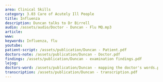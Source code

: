 ```yaml
---
area: Clinical Skills
category: 3.03 Care of Acutely Ill People
title: Influenza
description: Duncan talks to Dr Birrell
audio: /assets/audio/Doctor - Duncan - Flu MQ.mp3
article: 
www: 
keywords: Influenza, flu
youtube:
patient-script: /assets/publication/Duncan - Patient.pdf
doctors-note: /assets/publication/Duncan - Doctor.pdf
findings: /assets/publication/Duncan - examination findings.pdf
lejog: 
doctors-word: /assets/publication/Duncan - mapping the doctor's words.pdf
transcription: /assets/publication/Duncan - transcription.pdf
--- 
```

